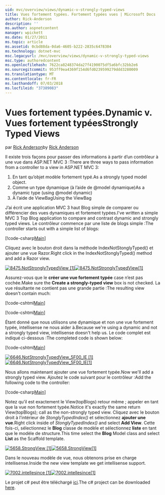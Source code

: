 ```yaml
---
uid: mvc/overview/views/dynamic-v-strongly-typed-views
title: Vues fortement typées. Fortement typées vues | Microsoft Docs
author: Rick-Anderson
description: ''
ms.author: aspnetcontent
manager: wpickett
ms.date: 01/27/2011
ms.topic: article
ms.assetid: 0cbd88da-0da6-4605-b222-2835c6478304
ms.technology: dotnet-mvc
msc.legacyurl: /mvc/overview/views/dynamic-v-strongly-typed-views
msc.type: authoredcontent
ms.openlocfilehash: 7622ca8248374da27f4190075df5a6bfc32bb2e6
ms.sourcegitcommit: 953ff9ea4369f154d6fd0239599279ddd3280009
ms.translationtype: MT
ms.contentlocale: fr-FR
ms.lasthandoff: 07/03/2018
ms.locfileid: "37389083"
---
```

<a name="dynamic-v-strongly-typed-views"></a><span data-ttu-id="e55f6-103">Vues fortement typées.</span><span class="sxs-lookup"><span data-stu-id="e55f6-103">Dynamic v.</span></span> <span data-ttu-id="e55f6-104">Vues fortement typées</span><span class="sxs-lookup"><span data-stu-id="e55f6-104">Strongly Typed Views</span></span>
====================
<span data-ttu-id="e55f6-105">par [Rick Anderson](https://github.com/Rick-Anderson)</span><span class="sxs-lookup"><span data-stu-id="e55f6-105">by [Rick Anderson](https://github.com/Rick-Anderson)</span></span>

<span data-ttu-id="e55f6-106">Il existe trois façons pour passer des informations à partir d’un contrôleur à une vue dans ASP.NET MVC 3 :</span><span class="sxs-lookup"><span data-stu-id="e55f6-106">There are three ways to pass information from a controller to a view in ASP.NET MVC 3:</span></span>

1. <span data-ttu-id="e55f6-107">En tant qu’objet modèle fortement typé.</span><span class="sxs-lookup"><span data-stu-id="e55f6-107">As a strongly typed model object.</span></span>
2. <span data-ttu-id="e55f6-108">Comme un type dynamique (à l’aide de @model dynamique)</span><span class="sxs-lookup"><span data-stu-id="e55f6-108">As a dynamic type (using @model dynamic)</span></span>
3. <span data-ttu-id="e55f6-109">À l’aide de ViewBag</span><span class="sxs-lookup"><span data-stu-id="e55f6-109">Using the ViewBag</span></span>

<span data-ttu-id="e55f6-110">J’ai écrit une application MVC 3 haut Blog simple de comparer ou différencier des vues dynamiques et fortement typées.</span><span class="sxs-lookup"><span data-stu-id="e55f6-110">I've written a simple MVC 3 Top Blog application to compare and contrast dynamic and strongly typed views.</span></span> <span data-ttu-id="e55f6-111">Le contrôleur commence par une liste de blogs simple :</span><span class="sxs-lookup"><span data-stu-id="e55f6-111">The controller starts out with a simple list of blogs:</span></span>

[!code-csharp[Main](dynamic-v-strongly-typed-views/samples/sample1.cs)]

<span data-ttu-id="e55f6-112">Cliquez avec le bouton droit dans la méthode IndexNotStonglyTyped() et ajouter une vue Razor.</span><span class="sxs-lookup"><span data-stu-id="e55f6-112">Right click in the IndexNotStonglyTyped() method and add a Razor view.</span></span>

<span data-ttu-id="e55f6-113">[![8475.NotStronglyTypedView [1]](dynamic-v-strongly-typed-views/_static/image2.png)](dynamic-v-strongly-typed-views/_static/image1.png)</span><span class="sxs-lookup"><span data-stu-id="e55f6-113">[![8475.NotStronglyTypedView[1]](dynamic-v-strongly-typed-views/_static/image2.png)](dynamic-v-strongly-typed-views/_static/image1.png)</span></span>

<span data-ttu-id="e55f6-114">Assurez-vous que le **créer une vue fortement typée** case n’est pas cochée.</span><span class="sxs-lookup"><span data-stu-id="e55f6-114">Make sure the **Create a strongly-typed view** box is not checked.</span></span> <span data-ttu-id="e55f6-115">La vue résultante ne contient pas une grande partie :</span><span class="sxs-lookup"><span data-stu-id="e55f6-115">The resulting view doesn't contain much:</span></span>

[!code-cshtml[Main](dynamic-v-strongly-typed-views/samples/sample2.cshtml)]

[!code-cshtml[Main](dynamic-v-strongly-typed-views/samples/sample3.cshtml)]

<span data-ttu-id="e55f6-116">Étant donné que nous utilisons une dynamique et non une vue fortement typée, intellisense ne nous aider à.</span><span class="sxs-lookup"><span data-stu-id="e55f6-116">Because we're using a dynamic and not a strongly typed view, intellisense doesn't help us.</span></span> <span data-ttu-id="e55f6-117">Le code complet est indiqué ci-dessous :</span><span class="sxs-lookup"><span data-stu-id="e55f6-117">The completed code is shown below:</span></span>

[!code-cshtml[Main](dynamic-v-strongly-typed-views/samples/sample4.cshtml)]

<span data-ttu-id="e55f6-118">[![6646.NotStronglyTypedView_5F00_IE [1]](dynamic-v-strongly-typed-views/_static/image4.png)](dynamic-v-strongly-typed-views/_static/image3.png)</span><span class="sxs-lookup"><span data-stu-id="e55f6-118">[![6646.NotStronglyTypedView_5F00_IE[1]](dynamic-v-strongly-typed-views/_static/image4.png)](dynamic-v-strongly-typed-views/_static/image3.png)</span></span>

<span data-ttu-id="e55f6-119">Nous allons maintenant ajouter une vue fortement typée.</span><span class="sxs-lookup"><span data-stu-id="e55f6-119">Now we'll add a strongly typed view.</span></span> <span data-ttu-id="e55f6-120">Ajoutez le code suivant pour le contrôleur :</span><span class="sxs-lookup"><span data-stu-id="e55f6-120">Add the following code to the controller:</span></span>

[!code-csharp[Main](dynamic-v-strongly-typed-views/samples/sample5.cs)]


<span data-ttu-id="e55f6-121">Notez qu’il est exactement le View(topBlogs) retour même ; appeler en tant que la vue non fortement typée.</span><span class="sxs-lookup"><span data-stu-id="e55f6-121">Notice it's exactly the same return View(topBlogs); call as the non-strongly typed view.</span></span> <span data-ttu-id="e55f6-122">Cliquez avec le bouton droit à l’intérieur de *StonglyTypedIndex()* et sélectionnez **ajouter une vue**.</span><span class="sxs-lookup"><span data-stu-id="e55f6-122">Right click inside of *StonglyTypedIndex()* and select **Add View**.</span></span> <span data-ttu-id="e55f6-123">Cette fois-ci, sélectionnez le **Blog** classe de modèle et sélectionnez **liste** en tant que le modèle de structure.</span><span class="sxs-lookup"><span data-stu-id="e55f6-123">This time select the **Blog** Model class and select **List** as the Scaffold template.</span></span>

<span data-ttu-id="e55f6-124">[![5658.StrongView [1]](dynamic-v-strongly-typed-views/_static/image6.png)](dynamic-v-strongly-typed-views/_static/image5.png)</span><span class="sxs-lookup"><span data-stu-id="e55f6-124">[![5658.StrongView[1]](dynamic-v-strongly-typed-views/_static/image6.png)](dynamic-v-strongly-typed-views/_static/image5.png)</span></span>

<span data-ttu-id="e55f6-125">Dans le nouveau modèle de vue, nous obtenons prise en charge intellisense.</span><span class="sxs-lookup"><span data-stu-id="e55f6-125">Inside the new view template we get intellisense support.</span></span>

<span data-ttu-id="e55f6-126">[![7002.intellesince [1]](dynamic-v-strongly-typed-views/_static/image8.png)](dynamic-v-strongly-typed-views/_static/image7.png)</span><span class="sxs-lookup"><span data-stu-id="e55f6-126">[![7002.intellesince[1]](dynamic-v-strongly-typed-views/_static/image8.png)](dynamic-v-strongly-typed-views/_static/image7.png)</span></span>

<span data-ttu-id="e55f6-127">Le projet c# peut être téléchargé [ici](https://blogs.msdn.com/cfs-file.ashx/__key/CommunityServer-Blogs-Components-WeblogFiles/00-00-01-11-73-SSMS/1817.Mvc3ViewDemo.zip).</span><span class="sxs-lookup"><span data-stu-id="e55f6-127">The c# project can be downloaded [here](https://blogs.msdn.com/cfs-file.ashx/__key/CommunityServer-Blogs-Components-WeblogFiles/00-00-01-11-73-SSMS/1817.Mvc3ViewDemo.zip).</span></span>
